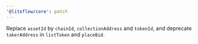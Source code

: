 ```yaml
---
'@liteflow/core': patch
---
```


Replace `assetId` by `chainId`, `collectionAddress` and `tokenId`, and deprecate `takerAddress` in `listToken` and `placeBid`.
